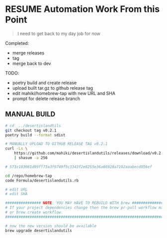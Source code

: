# RESUME Automation Work From this Point
>I need to get back to my day job for now

Completed:
* merge releases
* tag
* merge back to dev

TODO:

* poetry build and create release
* upload built tar.gz to github release tag
* edit mahiki/homebrew-tap with new URL and SHA
* prompt for delete release branch

## MANUAL BUILD
```sh
# cd  ../desertislandtils
git checkout tag v0.2.1
poetry build --format sdist

# MANUALLY UPLOAD TO GITHUB RELEASE TAG v0.2.1
curl -Ls \
    https://github.com/mahiki/desertislandutils/releases/download/v0.2.1/desertislandutils-0.2.1.tar.gz \
    | shasum -a 256

# 573c103661d99ff73a3f9749f5c3343f2e8255e36a66928a7192aaabecd056ef

cd /repo/homebrew-tap
code Formula/desertislandutils.rb

# edit URL
# edit SHA

################ NOTE: YOU MAY HAVE TO REBUILD WITH brew #################################
# If your project dependencies change then the brew pr-pull workflow may be needed,
# or brew create workflow.
##########################################################################################

# now the new version should be available
brew upgrade desertislandutils